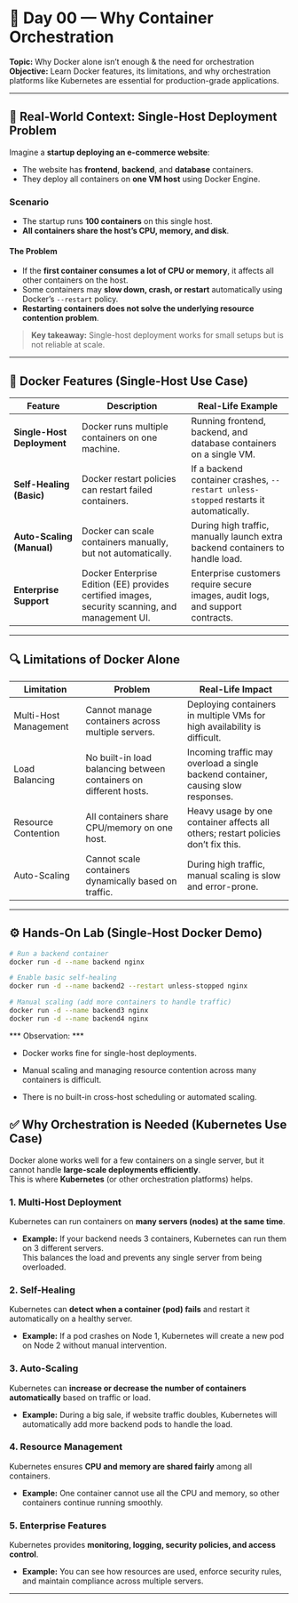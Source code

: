 # 🧠 Day 00 — Why Container Orchestration

**Topic:** Why Docker alone isn’t enough & the need for orchestration  
**Objective:** Learn Docker features, its limitations, and why orchestration platforms like Kubernetes are essential for production-grade applications.  

---

## 🚀 Real-World Context: Single-Host Deployment Problem

Imagine a **startup deploying an e-commerce website**:

- The website has **frontend**, **backend**, and **database** containers.  
- They deploy all containers on **one VM host** using Docker Engine.  

### Scenario

- The startup runs **100 containers** on this single host.  
- **All containers share the host’s CPU, memory, and disk**.  

#### The Problem

- If the **first container consumes a lot of CPU or memory**, it affects all other containers on the host.  
- Some containers may **slow down, crash, or restart** automatically using Docker’s `--restart` policy.  
- **Restarting containers does not solve the underlying resource contention problem**.  

> **Key takeaway:** Single-host deployment works for small setups but is not reliable at scale.

---

## 🔑 Docker Features (Single-Host Use Case)

| Feature | Description | Real-Life Example |
|---------|-------------|-----------------|
| **Single-Host Deployment** | Docker runs multiple containers on one machine. | Running frontend, backend, and database containers on a single VM. |
| **Self-Healing (Basic)** | Docker restart policies can restart failed containers. | If a backend container crashes, `--restart unless-stopped` restarts it automatically. |
| **Auto-Scaling (Manual)** | Docker can scale containers manually, but not automatically. | During high traffic, manually launch extra backend containers to handle load. |
| **Enterprise Support** | Docker Enterprise Edition (EE) provides certified images, security scanning, and management UI. | Enterprise customers require secure images, audit logs, and support contracts. |

---

## 🔍 Limitations of Docker Alone

| Limitation | Problem | Real-Life Impact |
|-----------|---------|----------------|
| Multi-Host Management | Cannot manage containers across multiple servers. | Deploying containers in multiple VMs for high availability is difficult. |
| Load Balancing | No built-in load balancing between containers on different hosts. | Incoming traffic may overload a single backend container, causing slow responses. |
| Resource Contention | All containers share CPU/memory on one host. | Heavy usage by one container affects all others; restart policies don’t fix this. |
| Auto-Scaling | Cannot scale containers dynamically based on traffic. | During high traffic, manual scaling is slow and error-prone. |

---

## ⚙️ Hands-On Lab (Single-Host Docker Demo)

```bash
# Run a backend container
docker run -d --name backend nginx

# Enable basic self-healing
docker run -d --name backend2 --restart unless-stopped nginx

# Manual scaling (add more containers to handle traffic)
docker run -d --name backend3 nginx
docker run -d --name backend4 nginx
```

*** Observation: ***

  - Docker works fine for single-host deployments.

  - Manual scaling and managing resource contention across many containers is difficult.

  - There is no built-in cross-host scheduling or automated scaling.

## ✅ Why Orchestration is Needed (Kubernetes Use Case)

Docker alone works well for a few containers on a single server, but it cannot handle **large-scale deployments efficiently**.  
This is where **Kubernetes** (or other orchestration platforms) helps.

### 1. Multi-Host Deployment
Kubernetes can run containers on **many servers (nodes) at the same time**.  
- **Example:** If your backend needs 3 containers, Kubernetes can run them on 3 different servers.  
  This balances the load and prevents any single server from being overloaded.

### 2. Self-Healing
Kubernetes can **detect when a container (pod) fails** and restart it automatically on a healthy server.  
- **Example:** If a pod crashes on Node 1, Kubernetes will create a new pod on Node 2 without manual intervention.

### 3. Auto-Scaling
Kubernetes can **increase or decrease the number of containers automatically** based on traffic or load.  
- **Example:** During a big sale, if website traffic doubles, Kubernetes will automatically add more backend pods to handle the load.

### 4. Resource Management
Kubernetes ensures **CPU and memory are shared fairly** among all containers.  
- **Example:** One container cannot use all the CPU and memory, so other containers continue running smoothly.

### 5. Enterprise Features
Kubernetes provides **monitoring, logging, security policies, and access control**.  
- **Example:** You can see how resources are used, enforce security rules, and maintain compliance across multiple servers.

---
